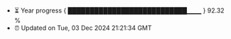 - ⏳ Year progress { ███████████████████████████▁▁▁ } 92.32 %
- ⏰ Updated on Tue, 03 Dec 2024 21:21:34 GMT

